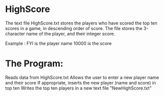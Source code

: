 # HighScore

The text file HighScore.txt stores the players who have scored the top ten scores in a game, in descending order of score. The file stores the 3-character name of the player, and their integer score. 

Example : FYI is the player name
          10000 is the score

# The Program:

Reads data from HighScore.txt
Allows the user to enter a new player name and their score
If appropriate, inserts the new player (name and score) in top ten
Writes the top ten players in a new text file "NewHighScore.txt"
